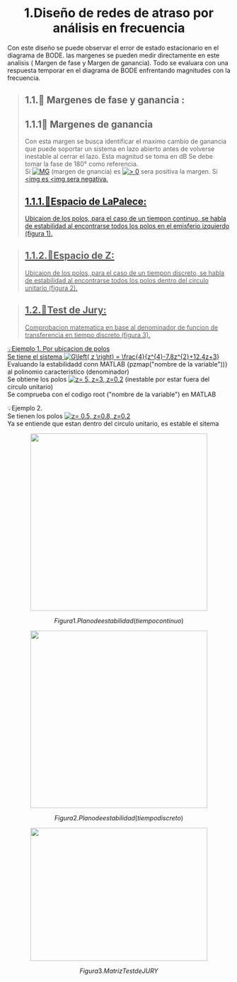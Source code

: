 # <center> 1.Diseño de redes de atraso por análisis en frecuencia </center>

Con este diseño se puede observar el error de estado estacionario en el diagrama de BODE.
las margenes se pueden medir directamente en este analisis ( Margen de fase y Margen de ganancia).
Todo se evaluara con una respuesta temporar en el diagrama de BODE enfrentando magnitudes con la frecuencia.

> ## 1.1.🔑 Margenes de fase y ganancia :
> ## 1.1.1🔑 Margenes de ganancia
> Con esta margen se busca identificar el maximo cambio de ganancia que puede soportar un sistema en lazo abierto antes de volverse inestable al cerrar el lazo.
> Esta magnitud se toma en dB
> Se debe tomar la fase de 180° como referencia.\
> Si <a href="http://www.alciro.org/tools/matematicas/editor-ecuaciones.jsp?eq=MG"><img src="http://www.alciro.org/cgi/tex.cgi?MG" title="MG" border="0" /></a> (margen de gnancia) es <a href="http://www.alciro.org/tools/matematicas/editor-ecuaciones.jsp?eq=>  0"><img src="http://www.alciro.org/cgi/tex.cgi?>  0" title=">  0" border="0" /></a> sera positiva la margen.
> Si <a href="http://www.alciro.org/tools/matematicas/editor-ecuaciones.jsp?eq=MG"><img es <a href="http://www.alciro.org/tools/matematicas/editor-ecuaciones.jsp?eq=< 0"><img sera negativa.
>## 1.1.1.🔑Espacio de LaPalece:
>Ubicaion de los polos, para el caso de un tiempon continuo, se habla de estabilidad al encontrarse todos los polos en el emisferio izquierdo (figura 1).

>## 1.1.2.🔑Espacio de Z:
>Ubicaion de los polos, para el caso de un tiempon discreto, se habla de estabilidad al encontrarse todos los polos dentro del circulo unitario (figura 2).

>## 1.2.🔑Test de Jury:
>Comprobacion matematica en base al denominador de funcion de transferencia en tiempo discreto (figura 3).

💡Ejemplo 1. Por ubicacion de polos\
Se tiene el sistema <a href="http://www.alciro.org/tools/matematicas/editor-ecuaciones.jsp?eq=G\left( z \right) =  \frac{4}{z^{4}-7.8z^{2}+12.4z+3}"><img src="http://www.alciro.org/cgi/tex.cgi?G\left( z \right) =  \frac{4}{z^{4}-7.8z^{2}+12.4z+3}" title="G\left( z \right) =  \frac{4}{z^{4}-7.8z^{2}+12.4z+3}" border="0" /></a>\
Evaluando la estabilidadd conn MATLAB {pzmap("nombre de la variable"))} al polinomio caracteristico (denominador)\
Se obtiene los polos <a href="http://www.alciro.org/tools/matematicas/editor-ecuaciones.jsp?eq=z= 5, z=3, z=0.2"><img src="http://www.alciro.org/cgi/tex.cgi?z= 5, z=3, z=0.2" title="z= 5, z=3, z=0.2" border="0" /></a> (inestable por estar fuera del circulo unitario)\
Se comprueba con el codigo root ("nombre de la variable") en MATLAB

💡Ejemplo 2.\
Se tienen los polos <a href="http://www.alciro.org/tools/matematicas/editor-ecuaciones.jsp?eq=z= 0.5, z=0.8, z=0.2"><img src="http://www.alciro.org/cgi/tex.cgi?z= 0.5, z=0.8, z=0.2" title="z= 0.5, z=0.8, z=0.2" border="0" /></a> \
Ya se entiende que estan dentro del circulo unitario, es estable el sitema

<p align="center">
<img src="https://github.com/user-attachments/assets/82230ecf-2b59-4650-96b3-fb1a859ed5e7" width="400" height="400">
 </p>

$$Figura 1. Plano de estabilidad(tiempo continuo)$$

<p align="center">
<img src="https://github.com/user-attachments/assets/8e2e79d0-eeac-4ff6-863d-02ffe018c3aa" width="400" height="400">
 </p>

$$Figura 2. Plano de estabilidad(tiempo discreto)$$

<p align="center">
<img src="https://github.com/user-attachments/assets/57eb6c8a-21b6-4be3-878e-8580416e5c2b" width="400" height="300">
 </p>

$$Figura 3. Matriz Test de JURY$$


